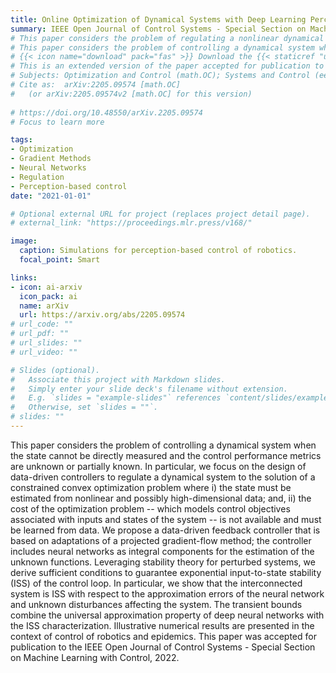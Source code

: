 ```yaml
---
title: Online Optimization of Dynamical Systems with Deep Learning Perception
summary: IEEE Open Journal of Control Systems - Special Section on Machine Learning with Control
# This paper considers the problem of regulating a nonlinear dynamical system whose state cannot be directly measured. Leveraging neural networks to approximate system states, we demonstrate input to state stability of the closed-loop of the dynamical system and our data-driven controller.
# This paper considers the problem of controlling a dynamical system when the state cannot be directly measured and the control performance metrics are unknown or partially known. In particular, we focus on the design of data-driven controllers to regulate a dynamical system to the solution of a constrained convex optimization problem where i) the state must be estimated from nonlinear and possibly high-dimensional data; and, ii) the cost of the optimization problem -- which models control objectives associated with inputs and states of the system -- is not available and must be learned from data. We propose a data-driven feedback controller that is based on adaptations of a projected gradient-flow method; the controller includes neural networks as integral components for the estimation of the unknown functions. Leveraging stability theory for perturbed systems, we derive sufficient conditions to guarantee exponential input-to-state stability (ISS) of the control loop. In particular, we show that the interconnected system is ISS with respect to the approximation errors of the neural network and unknown disturbances affecting the system. The transient bounds combine the universal approximation property of deep neural networks with the ISS characterization. Illustrative numerical results are presented in the context of control of robotics and epidemics. 
# {{< icon name="download" pack="fas" >}} Download the {{< staticref "uploads/ArXiv_LC_OJCS_MLwC.pdf" "newtab" >}}arXiv eprint{{< /staticref >}}.
# This is an extended version of the paper accepted for publication to the IEEE Open Journal of Control Systems - Special Section on Machine Learning with Control, containing proofs.
# Subjects:	Optimization and Control (math.OC); Systems and Control (eess.SY)
# Cite as:	arXiv:2205.09574 [math.OC]
# 	(or arXiv:2205.09574v2 [math.OC] for this version)
 
# https://doi.org/10.48550/arXiv.2205.09574
# Focus to learn more

tags:
- Optimization
- Gradient Methods
- Neural Networks
- Regulation
- Perception-based control
date: "2021-01-01"

# Optional external URL for project (replaces project detail page).
# external_link: "https://proceedings.mlr.press/v168/"

image:
  caption: Simulations for perception-based control of robotics.
  focal_point: Smart

links:
- icon: ai-arxiv
  icon_pack: ai
  name: arXiv
  url: https://arxiv.org/abs/2205.09574
# url_code: ""
# url_pdf: ""
# url_slides: ""
# url_video: ""

# Slides (optional).
#   Associate this project with Markdown slides.
#   Simply enter your slide deck's filename without extension.
#   E.g. `slides = "example-slides"` references `content/slides/example-slides.md`.
#   Otherwise, set `slides = ""`.
# slides: ""
---
```

This paper considers the problem of controlling a dynamical system when the state cannot be directly measured and the control performance metrics are unknown or partially known. In particular, we focus on the design of data-driven controllers to regulate a dynamical system to the solution of a constrained convex optimization problem where i) the state must be estimated from nonlinear and possibly high-dimensional data; and, ii) the cost of the optimization problem -- which models control objectives associated with inputs and states of the system -- is not available and must be learned from data. We propose a data-driven feedback controller that is based on adaptations of a projected gradient-flow method; the controller includes neural networks as integral components for the estimation of the unknown functions. Leveraging stability theory for perturbed systems, we derive sufficient conditions to guarantee exponential input-to-state stability (ISS) of the control loop. In particular, we show that the interconnected system is ISS with respect to the approximation errors of the neural network and unknown disturbances affecting the system. The transient bounds combine the universal approximation property of deep neural networks with the ISS characterization. Illustrative numerical results are presented in the context of control of robotics and epidemics. This paper was accepted for publication to the IEEE Open Journal of Control Systems - Special Section on Machine Learning with Control, 2022.

